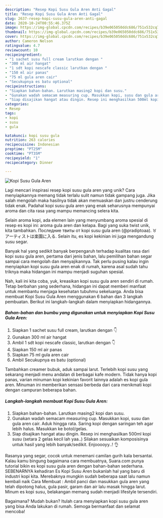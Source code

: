 ```yaml
---
description: "Resep Kopi Susu Gula Aren Anti Gagal"
title: "Resep Kopi Susu Gula Aren Anti Gagal"
slug: 2637-resep-kopi-susu-gula-aren-anti-gagal
date: 2020-10-24T00:55:46.375Z
image: https://img-global.cpcdn.com/recipes/b39e065050ddc686/751x532cq70/kopi-susu-gula-aren-foto-resep-utama.jpg
thumbnail: https://img-global.cpcdn.com/recipes/b39e065050ddc686/751x532cq70/kopi-susu-gula-aren-foto-resep-utama.jpg
cover: https://img-global.cpcdn.com/recipes/b39e065050ddc686/751x532cq70/kopi-susu-gula-aren-foto-resep-utama.jpg
author: Cameron Nelson
ratingvalue: 4.7
reviewcount: 10
recipeingredient:
- "1 sachet susu full cream larutkan dengan "
- "300 ml air hangat"
- "1 sdt kopi nescafe classic larutkan dengan "
- "150 ml air panas"
- "75 ml gula aren cair"
- "Secukupnya es batu optional"
recipeinstructions:
- "Siapkan bahan-bahan. Larutkan masing2 kopi dan susu."
- "Gunakan wadah semacam measuring cup. Masukkan kopi, susu dan gula aren cair. Aduk hingga rata. Saring kopi dengan saringan teh agar lebih halus. Masukkan ke botol/gelas."
- "Siap disajikan hangat atau dingin. Resep ini menghasilkan 500ml kopi susu (setara 2 gelas kecil lah yaa..) Silakan sesuaikan komposisinya untuk hasil yang lebih banyak/sedikit. Enjooooyy..! 👌"
categories:
- Resep
tags:
- kopi
- susu
- gula

katakunci: kopi susu gula 
nutrition: 263 calories
recipecuisine: Indonesian
preptime: "PT25M"
cooktime: "PT35M"
recipeyield: "1"
recipecategory: Dinner

---
```



![Kopi Susu Gula Aren](https://img-global.cpcdn.com/recipes/b39e065050ddc686/751x532cq70/kopi-susu-gula-aren-foto-resep-utama.jpg)

Lagi mencari inspirasi resep kopi susu gula aren yang unik? Cara menyiapkannya memang tidak terlalu sulit namun tidak gampang juga. Jika salah mengolah maka hasilnya tidak akan memuaskan dan justru cenderung tidak enak. Padahal kopi susu gula aren yang enak seharusnya mempunyai aroma dan cita rasa yang mampu memancing selera kita.

Selain aroma kopi, ada elemen lain yang menyumbang aroma spesial di resep es kopi ini: aroma gula aren dan kelapa. Bagi yang suka twist unik, kita tambahkan. Последние твиты от kopi susu gula aren (@pradiptoaa). ♉ アーティストは楽園に入る. Selain itu, es kopi kekinian ini juga mengandung susu segar.

Banyak hal yang sedikit banyak berpengaruh terhadap kualitas rasa dari kopi susu gula aren, pertama dari jenis bahan, lalu pemilihan bahan segar sampai cara mengolah dan menyajikannya. Tak perlu pusing kalau ingin menyiapkan kopi susu gula aren enak di rumah, karena asal sudah tahu triknya maka hidangan ini mampu menjadi suguhan spesial.


Nah, kali ini kita coba, yuk, kreasikan kopi susu gula aren sendiri di rumah. Tetap berbahan yang sederhana, hidangan ini dapat memberi manfaat untuk membantu menjaga kesehatan tubuhmu sekeluarga. Anda bisa membuat Kopi Susu Gula Aren menggunakan 6 bahan dan 3 langkah pembuatan. Berikut ini langkah-langkah dalam menyiapkan hidangannya.

<!--inarticleads1-->

##### Bahan-bahan dan bumbu yang digunakan untuk menyiapkan Kopi Susu Gula Aren:

1. Siapkan 1 sachet susu full cream, larutkan dengan 👇
1. Gunakan 300 ml air hangat
1. Ambil 1 sdt kopi nescafe classic, larutkan dengan 👇
1. Siapkan 150 ml air panas
1. Siapkan 75 ml gula aren cair
1. Ambil Secukupnya es batu (optional)


Tambahkan creamer bubuk, aduk sampai larut. Terlebih kopi susu yang sekarang menjadi menu andalan di berbagai kafe modern. Tidak hanya kopi panas, varian minuman kopi kekinian favorit lainnya adalah es kopi gula aren. Minuman ini memberikan sensasi berbeda dari cara menikmati kopi dengan campuran beberapa bahan. 

<!--inarticleads2-->

##### Langkah-langkah membuat Kopi Susu Gula Aren:

1. Siapkan bahan-bahan. Larutkan masing2 kopi dan susu.
1. Gunakan wadah semacam measuring cup. Masukkan kopi, susu dan gula aren cair. Aduk hingga rata. Saring kopi dengan saringan teh agar lebih halus. Masukkan ke botol/gelas.
1. Siap disajikan hangat atau dingin. Resep ini menghasilkan 500ml kopi susu (setara 2 gelas kecil lah yaa..) Silakan sesuaikan komposisinya untuk hasil yang lebih banyak/sedikit. Enjooooyy..! 👌


Rasanya yang segar, cocok untuk menemani camilan gurih kala bersantai. Kalau kamu bingung bagaimana cara membuatnya, Suara.com punya tutorial bikin es kopi susu gula aren dengan bahan-bahan sederhana. SEBENARNYA kehadiran Es Kopi Susu Aren bukanlah hal yang baru di industri kopi kita. Merebaknya mungkin sudah beberapa saat lalu namun kembali naik Cara Membuat : Ambil panci dan masukkan gula aren yang telah dipotong halus, gula pasir, garam dan air lalu masak hingga larut. Minum es kopi susu, belakangan memang sudah menjadi lifestyle tersendiri. 

Bagaimana? Mudah bukan? Itulah cara menyiapkan kopi susu gula aren yang bisa Anda lakukan di rumah. Semoga bermanfaat dan selamat mencoba!

